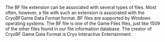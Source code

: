 The BF file extension can be associated with several types of files. Most often, however, a file with such an extension is associated with the CryoBFGame Data Format format. BF files are supported by Windows operating systems. The BF file is one of the Game Files files, just like 1509 of the other files found in our file information database. The creator of CryoBF Game Data Format is Cryo Interactive Entertainment.
